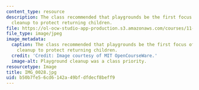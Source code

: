 ```yaml
---
content_type: resource
description: The class recommended that playgrounds be the first focus of environmental
  cleanup to protect returning children.
file: https://ol-ocw-studio-app-production.s3.amazonaws.com/courses/11-945-katrina-practicum-spring-2006/b50b7fe56cd6142a49bfdfdecf8beff9_IMG_0028.jpg
file_type: image/jpeg
image_metadata:
  caption: The class recommended that playgrounds be the first focus of environmental
    cleanup to protect returning children.
  credit: 'Credit: Image courtesy of MIT OpenCourseWare.'
  image-alt: Playground cleanup was a class priority.
resourcetype: Image
title: IMG_0028.jpg
uid: b50b7fe5-6cd6-142a-49bf-dfdecf8beff9
---
```

